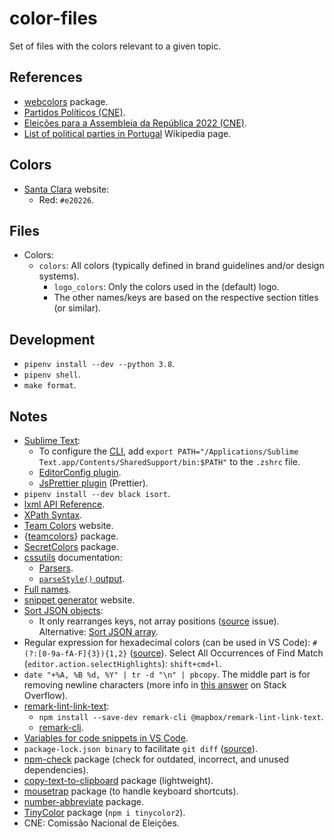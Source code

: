 # color-files

Set of files with the colors relevant to a given topic.

## References

- [webcolors](https://github.com/ubernostrum/webcolors) package.
- [Partidos Políticos (CNE)](https://www.cne.pt/content/partidos-politicos-1).
- [Eleições para a Assembleia da República 2022 (CNE)](https://www.cne.pt/content/eleicoes-para-assembleia-da-republica-2022).
- [List of political parties in Portugal](https://en.wikipedia.org/wiki/List_of_political_parties_in_Portugal) Wikipedia page.

## Colors

- [Santa Clara](https://cdsantaclara.com/) website:
  - Red: `#e20226`.

## Files

- Colors:
  - `colors`: All colors (typically defined in brand guidelines and/or design systems).
    - `logo_colors`: Only the colors used in the (default) logo.
    - The other names/keys are based on the respective section titles (or similar).

## Development

- `pipenv install --dev --python 3.8`.
- `pipenv shell`.
- `make format`.

## Notes

- [Sublime Text](https://www.sublimetext.com/):
  - To configure the [CLI](https://www.sublimetext.com/docs/command_line.html), add `export PATH="/Applications/Sublime Text.app/Contents/SharedSupport/bin:$PATH"` to the `.zshrc` file.
  - [EditorConfig plugin](https://github.com/sindresorhus/editorconfig-sublime).
  - [JsPrettier plugin](https://packagecontrol.io/packages/JsPrettier) (Prettier).
- `pipenv install --dev black isort`.
- [lxml API Reference](https://lxml.de/apidoc/index.html).
- [XPath Syntax](https://www.w3schools.com/xml/xpath_syntax.asp).
- [Team Colors](https://teamcolors.jim-nielsen.com/) website.
- {[teamcolors](https://github.com/beanumber/teamcolors)} package.
- [SecretColors](https://github.com/secretBiology/SecretColors) package.
- [cssutils](https://cssutils.readthedocs.io/en/latest/) documentation:
  - [Parsers](https://cssutils.readthedocs.io/en/latest/parse.html).
  - [`parseStyle()` output](https://cssutils.readthedocs.io/en/latest/css.html#cssutils.css.CSSStyleDeclaration).
- [Full names](https://www.ligaportugal.pt/pt/liga/clube/20202021/liganos).
- [snippet generator](https://snippet-generator.app/) website.
- [Sort JSON objects](https://marketplace.visualstudio.com/items?itemName=richie5um2.vscode-sort-json):
  - It only rearranges keys, not array positions ([source](https://github.com/richie5um/vscode-sort-json/issues/40#issuecomment-713880886) issue). Alternative: [Sort JSON array](https://marketplace.visualstudio.com/items?itemName=fvclaus.sort-json-array).
- Regular expression for hexadecimal colors (can be used in VS Code): `#(?:[0-9a-fA-F]{3}){1,2}` ([source](https://stackoverflow.com/a/1636354)). Select All Occurrences of Find Match (`editor.action.selectHighlights`): `shift+cmd+l`.
- `date "+%A, %B %d, %Y" | tr -d "\n" | pbcopy`. The middle part is for removing newline characters (more info in [this answer](https://stackoverflow.com/a/3482322) on Stack Overflow).
- [remark-lint-link-text](https://github.com/mapbox/remark-lint-link-text):
  - `npm install --save-dev remark-cli @mapbox/remark-lint-link-text`.
  - [remark-cli](https://www.npmjs.com/package/remark-cli).
- [Variables for code snippets in VS Code](https://code.visualstudio.com/docs/editor/userdefinedsnippets#_variables).
- `package-lock.json binary` to facilitate `git diff` ([source](https://twitter.com/okonetchnikov)).
- [npm-check](https://www.npmjs.com/package/npm-check) package (check for outdated, incorrect, and unused dependencies).
- [copy-text-to-clipboard](https://www.npmjs.com/package/copy-text-to-clipboard) package (lightweight).
- [mousetrap](https://www.npmjs.com/package/mousetrap) package (to handle keyboard shortcuts).
- [number-abbreviate](https://www.npmjs.com/package/number-abbreviate) package.
- [TinyColor](https://www.npmjs.com/package/tinycolor2) package (`npm i tinycolor2`).
- CNE: Comissão Nacional de Eleições.
